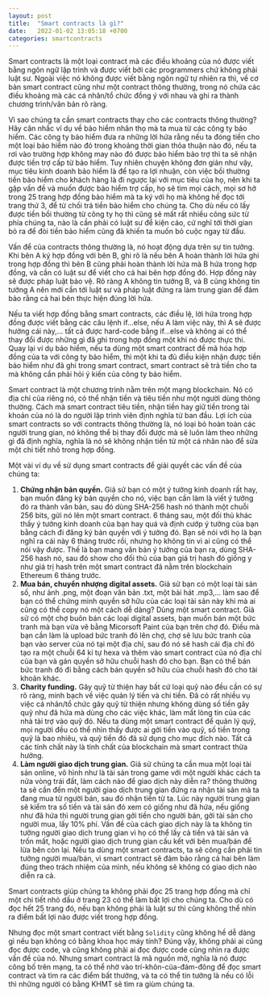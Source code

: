 ```yaml
---
layout: post
title:  "Smart contracts là gì?"
date:   2022-01-02 13:05:18 +0700
categories: smartcontracts
---
```


Smart contracts là một loại contract mà các điều khoảng của nó được viết bằng ngôn ngữ lập trình và được viết bởi các programmers chứ không phải luật sư. Ngoài việc nó không được viết bằng ngôn ngữ tự nhiên ra thì, về cơ bản smart contract cũng như một contract thông thường, trong nó chứa các điều khoảng mà các cá nhân/tổ chức đồng ý với nhau và ghi ra thành chương trình/văn bản rõ ràng. 

Vì sao chúng ta cần smart contracts thay cho các contracts thông thường? Hãy cân nhắc ví dụ về bảo hiểm nhân thọ mà ta mua từ các công ty bảo hiểm. Các công ty bảo hiểm đưa ra những lời hứa rằng nếu ta đóng tiền cho một loại bảo hiểm nào đó trong khoảng thời gian thỏa thuận nào đó, nếu ta rơi vào trường hợp không may nào đó được bảo hiểm bảo trợ thì ta sẽ nhận được tiền trợ cấp từ bảo hiểm. Tuy nhiên chuyện không đơn giản như vậy, mục tiêu kinh doanh bảo hiểm là để tạo ra lợi nhuận, còn việc bồi thường tiền bảo hiểm cho khách hàng là đi ngược lại với mục tiêu của họ, nên khi ta gặp vấn đề và muốn được bảo hiểm trợ cấp, họ sẽ tìm mọi cách, mọi sơ hở trong 25 trang hợp đồng bảo hiểm mà ta ký với họ mà không hề đọc tới trang thứ 3, để từ chối trả tiền bảo hiểm cho chúng ta. Cho dù nếu có lấy được tiền bồi thường từ công ty họ thì cũng sẽ mất rất nhiều công sức từ phía chúng ta, nào là cần phải có luật sư để kiện cáo, cứ nghĩ tới thời gian bỏ ra để đòi tiền bảo hiểm cũng đã khiến ta muốn bỏ cuộc ngay từ đầu.

 Vấn để của contracts thông thường là, nó hoạt động dựa trên sự tin tưởng. Khi bên A ký hợp đồng với bên B, ghi rõ là nếu bên A hoàn thành lời hứa ghi trong hợp đồng thì bên B cũng phải hoàn thành lời hứa mà B hứa trong hợp đồng, và cần có luật sư để viết cho cả hai bên hợp đồng đó. Hợp đồng này sẽ được pháp luật bảo vệ. Rõ ràng A không tin tưởng B, và B cũng không tin tưởng A nên mới cần tới luật sư và pháp luật đứng ra làm trung gian để đảm bảo rằng cả hai bên thực hiện đúng lời hứa.

Nếu ta viết hợp đồng bằng smart contracts, các điều lệ, lời hứa trong hợp đồng được viết bằng các câu lệnh if...else, nếu A làm việc này, thì A sẽ được hưởng cái này,... tất cả được hard-code bằng if...else và không ai có thể thay đổi được những gì đã ghi trong hợp đồng một khi nó được thực thi. Quay lại ví dụ bảo hiểm, nếu ta dùng một smart contract đề mã hóa hợp đồng của ta với công ty bảo hiểm, thì một khi ta đủ điều kiện nhận được tiền bảo hiểm như đã ghi trong smart contract, smart contract sẽ trả tiền cho ta mà không cần phải hỏi ý kiến của công ty bảo hiểm.

Smart contract là một chương trình nằm trên một mạng blockchain. Nó có địa chỉ của riêng nó, có thể nhận tiền và tiêu tiền như một người dùng thông thường.  Cách mà smart contract tiêu tiền, nhận tiền hay giữ tiền trong tài khoản của nó là do người lập trình viên định nghĩa từ ban đầu. Lợi ích của smart contracts so với contracts thông thường là, nó loại bỏ hoàn toàn các người trung gian, nó không thể bị thay đổi được mà sẽ luôn làm theo những gì đã định nghĩa, nghĩa là nó sẽ không nhận tiền từ một cá nhân nào để sửa một chi tiết nhỏ trong hợp đồng.

Một vài ví dụ về sử dụng smart contracts để giải quyết các vấn đề của chúng ta:

1. **Chứng nhận bản quyền.** Giả sử bạn có một ý tưởng kinh doanh rất hay, bạn muốn đăng ký bản quyền cho nó, việc bạn cần làm là viết ý tưởng đó ra thành văn bản, sau đó dùng SHA-256 hash nó thành một chuỗi 256 bits, gửi nó lên một smart contract. 6 tháng sau, một đối thủ khác thấy ý tưởng kinh doanh của bạn hay quá và định cướp ý tưởng của bạn bằng cách đi đăng ký bản quyền với ý tưởng đó. Bạn sẽ nói với họ là bạn nghĩ ra cái này 6 tháng trước rồi, nhưng họ không tin vì ai cũng có thể nói vậy được. Thế là bạn mang văn bản ý tưởng của bạn ra, dùng SHA-256 hash nó, sau đó show cho đối thủ của bạn giá trị hash đó giống y như giá trị hash trên một smart contract đã nằm trên blockchain Ethereum 6 tháng trước.
1. **Mua bán, chuyển nhượng digital assets.** Giả sử bạn có một loại tài sản số, như ảnh .png, một đoạn văn bản .txt, một bài hát .mp3,... làm sao để bạn có thể chứng minh quyền sở hữu của các loại tài sản này khi mà ai cũng có thể copy nó một cách dễ dàng? Dùng một smart contract. Giả sử có một chợ buôn bán các loại digital assets, bạn muốn bán một bức tranh mà bạn vừa vẽ bằng Micorsoft Paint của bạn trên chợ đó. Điều mà bạn cần làm là upload bức tranh đó lên chợ, chợ sẽ lưu bức tranh của bạn vào server của nó tại một địa chỉ, sau đó nó sẽ hash cái địa chỉ đó tạo ra một chuỗi 64 kí tự hexa và thêm vào smart contract của nó địa chỉ của bạn và gán quyền sở hữu chuỗi hash đó cho bạn. Bạn có thể bán bức tranh đó đi bằng cách bán quyền sở hữu của chuỗi hash đó cho tài khoản khác.
1. **Charity funding.** Gây quỹ từ thiện hay bất cứ loại quỹ nào đều cần có sự rõ ràng, minh bạch về việc quản lý tiền và chi tiền. Đã có rất nhiều vụ việc cá nhân/tổ chức gây quỹ từ thiện nhưng không dùng số tiền gây quỹ như đã hứa mà dùng cho các việc khác, làm mất lòng tin của các nhà tài trợ vào quỹ đó. Nếu ta dùng một smart contract để quản lý quỹ, mọi người đều có thể nhìn thấy được ai gởi tiền vào quỹ, số tiền trong quỹ là bao nhiêu, và quỹ tiền đó đã sử dụng cho mục đích nào. Tất cả các tính chất này là tính chất của blockchain mà smart contract thừa hưởng.
2. **Làm người giao dịch trung gian.** Giả sử chúng ta cần mua một loại tài sản online, vô hình như là tài sản trong game với một người khác cách ta nửa vòng trái đất, làm cách nào để giao dịch này diễn ra? thông thường ta sẽ cần đến một người giao dịch trung gian đứng ra nhận tài sản mà ta đang mua từ người bán, sau đó nhận tiền từ ta. Lúc này người trung gian sẽ kiểm tra số tiền và tài sản đó xem có giống như đã hứa, nếu giống như đã hứa thì người trung gian gởi tiền cho người bán, gởi tài sản cho người mua, lấy 10% phí. Vấn đề của cách giao dịch này là ta không tin tưởng người giao dịch trung gian vì họ có thể lấy cả tiền và tài sản và trốn mất, hoặc người giao dịch trung gian cấu kết với bên mua/bán để lừa bên còn lại. Nếu ta dùng một smart contracts, ta sẽ công cần phải tin tưởng người mua/bán, vì smart contract sẽ đảm bảo rằng cả hai bên làm đúng theo trách nhiệm của mình, nếu không sẽ không có giao dịch nào diễn ra cả.

Smart contracts giúp chúng ta không phải đọc 25 trang hợp đồng mà chỉ một chi tiết nhỏ dấu ở trang 23 có thể làm bất lợi cho chúng ta. Cho dù có đọc hết 25 trang đó, nếu bạn không phải là luật sư thì cũng không thể nhìn ra điểm bất lợi nào được viết trong hợp đồng. 

Nhưng đọc một smart contract viết bằng `Solidity` cũng không hề dễ dàng gì nếu bạn không có bằng khoa học máy tính? Đúng vậy, không phải ai cũng đọc được code, và cũng không phải ai đọc được code cũng nhìn ra được vấn đề của nó. Nhưng smart contract là mã nguồn mở, nghĩa là nó được công bố trên mạng, ta có thể nhờ vào trí-khôn-của-đám-đông để đọc smart contract và tìm ra các điểm bất thưởng, và ta có thể tin tưởng là nếu có lỗi thì những người có bằng KHMT sẽ tìm ra giùm chúng ta.


